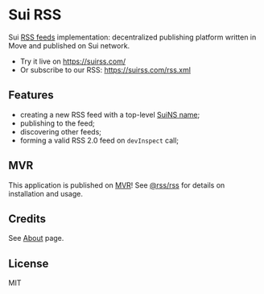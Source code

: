 # Sui RSS

Sui [RSS feeds](https://en.wikipedia.org/wiki/RSS) implementation: decentralized publishing platform written in Move and published on Sui network.

- Try it live on https://suirss.com/
- Or subscribe to our RSS: https://suirss.com/rss.xml

## Features

- creating a new RSS feed with a top-level [SuiNS name](https://suins.io/);
- publishing to the feed;
- discovering other feeds;
- forming a valid RSS 2.0 feed on `devInspect` call;

## MVR

This application is published on [MVR](https://moveregistry.com/)! See [@rss/rss](https://www.moveregistry.com/package/@rss/rss) for details on installation and usage.

## Credits

See [About](https://suirss.com/about) page.

## License

MIT
